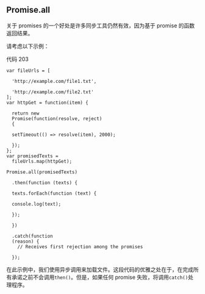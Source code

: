 ## Promise.all

关于 promises 的一个好处是许多同步工具仍然有效，因为基于 promise 的函数返回结果。

请考虑以下示例：

代码 203

```
var fileUrls = [

  'http://example.com/file1.txt',

  'http://example.com/file2.txt'
];
var httpGet = function(item) {

  return new
  Promise(function(resolve, reject)
  {  

  setTimeout(() => resolve(item), 2000);

  });
};
var promisedTexts =
  fileUrls.map(httpGet);

Promise.all(promisedTexts)

  .then(function (texts) {

  texts.forEach(function (text) {

  console.log(text);

  });

  })

  .catch(function
  (reason) {
    // Receives first rejection among the promises

  });

```

在此示例中，我们使用异步调用来加载文件。这段代码的优雅之处在于，在完成所有承诺之前不会调用`then()`。但是，如果任何 promise 失败，将调用`catch()`处理程序。
